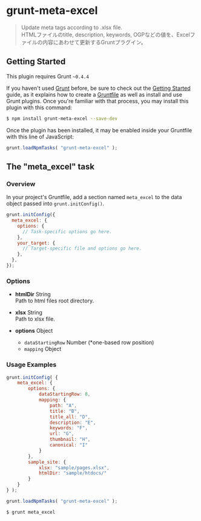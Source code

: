 # grunt-meta-excel

> Update meta tags according to .xlsx file.  
> HTMLファイルのtitle, description, keywords, OGPなどの値を、Excelファイルの内容にあわせて更新するGruntプラグイン。

## Getting Started
This plugin requires Grunt `~0.4.4`

If you haven't used [Grunt](http://gruntjs.com/) before, be sure to check out the [Getting Started](http://gruntjs.com/getting-started) guide, as it explains how to create a [Gruntfile](http://gruntjs.com/sample-gruntfile) as well as install and use Grunt plugins. Once you're familiar with that process, you may install this plugin with this command:

```Bash
$ npm install grunt-meta-excel --save-dev
```

Once the plugin has been installed, it may be enabled inside your Gruntfile with this line of JavaScript:

```JavaScript
grunt.loadNpmTasks( "grunt-meta-excel" );
```

## The "meta_excel" task

### Overview
In your project's Gruntfile, add a section named `meta_excel` to the data object passed into `grunt.initConfig()`.

```JavaScript
grunt.initConfig({
  meta_excel: {
    options: {
      // Task-specific options go here.
    },
    your_target: {
      // Target-specific file and options go here.
    },
  },
});
```

### Options

* __htmlDir__ String  
  Path to html files root directory.

* __xlsx__ String  
  Path to xlsx file.

* __options__ Object
  * `dataStartingRow` Number (*one-based row position)
  * `mapping` Object

### Usage Examples

```JavaScript
grunt.initConfig( {
    meta_excel: {
        options: {
            dataStartingRow: 8,
            mapping: {
                path: "A",
                title: "B",
                title_all: "D",
                description: "E",
                keywords: "F",
                url: "G",
                thumbnail: "H",
                canonical: "I"
            }
        },
        sample_site: {
            xlsx: "sample/pages.xlsx",
            htmlDir: "sample/htdocs/"
        }
    }
} );

grunt.loadNpmTasks( "grunt-meta-excel" );
```
```Bash
$ grunt meta_excel
```

